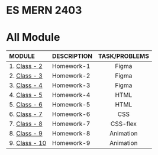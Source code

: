 # ES MERN 2403

# All Module

| MODULE                    | DESCRIPTION | TASK/PROBLEMS |
| :------------------------ | :---------- | :-----------: |
| 1. [Class - 2](class-2)   | Homework-1  |     Figma     |
| 2. [Class - 3](class-3)   | Homework-2  |     Figma     |
| 3. [Class - 4](class-4)   | Homework-3  |     Figma     |
| 4. [Class - 5](class-5)   | Homework-4  |     HTML      |
| 5. [Class - 6](class-6)   | Homework-5  |     HTML      |
| 6. [Class - 7](class-7)   | Homework-6  |      CSS      |
| 7. [Class - 8](class-8)   | Homework-7  |   CSS-flex    |
| 8. [Class - 9](class-9)   | Homework-8  |   Animation   |
| 9. [Class - 10](class-10) | Homework-9  |   Animation   |
